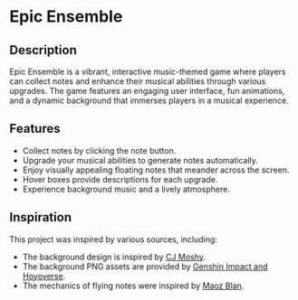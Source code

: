 # Epic Ensemble

## Description
Epic Ensemble is a vibrant, interactive music-themed game where players can collect notes and enhance their musical abilities through various upgrades. The game features an engaging user interface, fun animations, and a dynamic background that immerses players in a musical experience.

## Features
- Collect notes by clicking the note button.
- Upgrade your musical abilities to generate notes automatically.
- Enjoy visually appealing floating notes that meander across the screen.
- Hover boxes provide descriptions for each upgrade.
- Experience background music and a lively atmosphere.

## Inspiration
This project was inspired by various sources, including:

- The background design is inspired by [CJ Moshy](https://cjmoshy.github.io/cmpm-121-demo-1/).
- The background PNG assets are provided by [Genshin Impact and Hoyoverse](https://act.hoyoverse.com/puzzle/hk4e/pz_BBKuNRQ_kM/index.html).
- The mechanics of flying notes were inspired by [Maoz Blan](https://maozblan.github.io/cmpm-121-demo-1/).